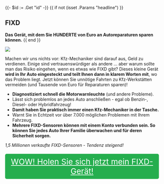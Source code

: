 {{- $id := .Get "id" -}}
{{ if not (isset .Params "headline") }}
## FIXD

**Das Gerät, mit dem Sie HUNDERTE von Euro an Autoreparaturen sparen können.**
{{ end }}

[![](/list/fixd-title.jpg)](https://t.gadgetadvisers.com/click/{{$id}})

Machen wir uns nichts vor: Kfz-Mechaniker sind darauf aus, Geld zu verdienen. Einige sind vertrauenswürdiger als andere ... aber warum sollte man das Risiko eingehen, wenn es etwas wie FIXD gibt? Dieses kleine Gerät **wird in Ihr Auto eingesteckt und teilt Ihnen dann in klarem Worten mit**, wo das Problem liegt. Jetzt können Sie unnötige Fahrten zu Kfz-Werkstätten vermeiden (und Tausende von Euro für Reparaturen sparen)!

- **Diagnostiziert schnell die Motorwarnleuchte** (und andere Probleme).
- Lässt sich problemlos an jedes Auto anschließen - egal ob Benzin-, Diesel- oder Hybridfahrzeug!
- **Damit haben Sie praktisch immer einen Kfz-Mechaniker in der Tasche.**
- Warnt Sie in Echtzeit vor über 7.000 möglichen Problemen mit Ihrem Fahrzeug.
- **Mehrere FIXD-Sensoren können mit einem Konto verbunden sein. So können Sie jedes Auto Ihrer Familie überwachen und für deren Sicherheit sorgen.**

*1,5 Millionen verkaufte FIXD-Sensoren - Tendenz steigend!*

<a href="(https://t.gadgetadvisers.com/click/{{$id}})" style="color: white;">
   <div style="text-align:center;background-color:#25ae4e;margin-bottom:20px;margin-top:20px;width: 100%;-webkit-border-radius: 5px;">
      <div style="color: white; padding: 10px;font-size: 26px;">
      WOW! Holen Sie sich jetzt mein FIXD-Gerät!
      </div>
   </div>
</a>